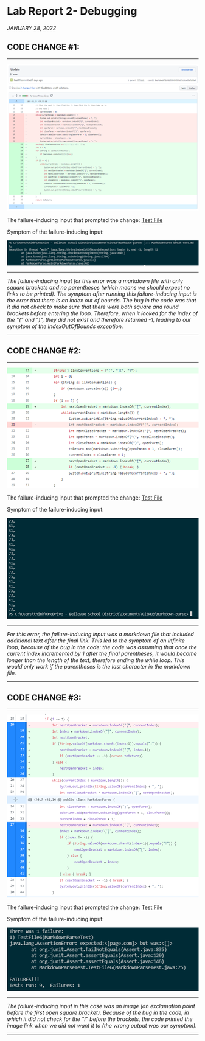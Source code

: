 # Lab Report 2- Debugging
*JANUARY 28, 2022*

## CODE CHANGE #1:
---

![Image](code_change_1.PNG)

The failure-inducing input that prompted the change: [Test File](break-test.md)

Symptom of the failure-inducing input: 

![Image](output_error_1.PNG)

---
*The failure-inducing input for this error was a markdown file with only square brackets and no parentheses (which means we should expect no links to be printed). The symptom after running this failure-inducing input is the error that there is an index out of bounds. The bug in the code was that it did not check to make sure that there were both square and round brackets before entering the loop. Therefore, when it looked for the index of the "(" and ")", they did not exist and therefore returned -1, leading to our symptom of the IndexOutOfBounds exception.*

---

## CODE CHANGE #2:
---

![Image](code_change_2.PNG)

The failure-inducing input that prompted the change: [Test File](test-file2.md)

Symptom of the failure-inducing input: 

![Image](output_error_2.PNG)

---
*For this error, the failure-inducing input was a markdown file that included additional text after the final link. This led to the symptom of an infinite loop, because of the bug in the code: the code was assuming that once the current index incremented by 1 after the final parentheses, it would become longer than the length of the text, therefore ending the while loop. This would only work if the parentheses is the last character in the markdown file.*

---

## CODE CHANGE #3:
---

![Image](code_change_3.PNG)

The failure-inducing input that prompted the change: [Test File](test-file6.md)

Symptom of the failure-inducing input: 

![Image](output_error_3.PNG)

---
*The failure-inducing input in this case was an image (an exclamation point before the first open square bracket). Because of the bug in the code, in which it did not check for the "!" before the brackets, the code printed the image link when we did not want it to (the wrong output was our symptom).*

---